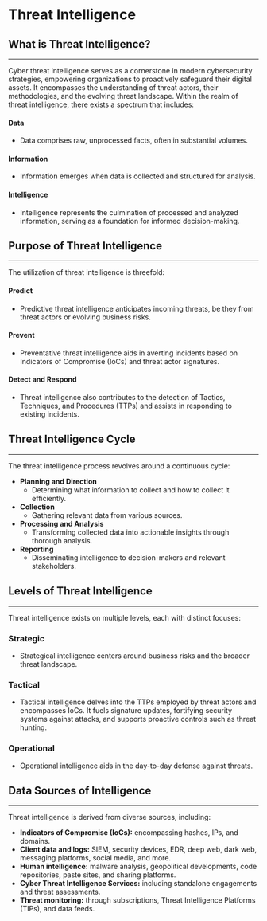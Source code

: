 # Threat Intelligence

## What is Threat Intelligence?

***

Cyber threat intelligence serves as a cornerstone in modern cybersecurity strategies, empowering organizations to proactively safeguard their digital assets. It encompasses the understanding of threat actors, their methodologies, and the evolving threat landscape. Within the realm of threat intelligence, there exists a spectrum that includes:

#### Data

* Data comprises raw, unprocessed facts, often in substantial volumes.

#### Information

* Information emerges when data is collected and structured for analysis.

#### Intelligence

* Intelligence represents the culmination of processed and analyzed information, serving as a foundation for informed decision-making.

## Purpose of Threat Intelligence

***

The utilization of threat intelligence is threefold:

#### Predict

* Predictive threat intelligence anticipates incoming threats, be they from threat actors or evolving business risks.

#### Prevent

* Preventative threat intelligence aids in averting incidents based on Indicators of Compromise (IoCs) and threat actor signatures.

#### Detect and Respond

* Threat intelligence also contributes to the detection of Tactics, Techniques, and Procedures (TTPs) and assists in responding to existing incidents.

## Threat Intelligence Cycle

***

The threat intelligence process revolves around a continuous cycle:

* **Planning and Direction**
  * Determining what information to collect and how to collect it efficiently.
* **Collection**
  * Gathering relevant data from various sources.
* **Processing and Analysis**
  * Transforming collected data into actionable insights through thorough analysis.
* **Reporting**
  * Disseminating intelligence to decision-makers and relevant stakeholders.

## Levels of Threat Intelligence

***

Threat intelligence exists on multiple levels, each with distinct focuses:

### Strategic

* Strategical intelligence centers around business risks and the broader threat landscape.

### Tactical

* Tactical intelligence delves into the TTPs employed by threat actors and encompasses IoCs. It fuels signature updates, fortifying security systems against attacks, and supports proactive controls such as threat hunting.

### Operational

* Operational intelligence aids in the day-to-day defense against threats.

## Data Sources of Intelligence

***

Threat intelligence is derived from diverse sources, including:

* **Indicators of Compromise (IoCs):** encompassing hashes, IPs, and domains.
* **Client data and logs:** SIEM, security devices, EDR, deep web, dark web, messaging platforms, social media, and more.
* **Human intelligence:** malware analysis, geopolitical developments, code repositories, paste sites, and sharing platforms.
* **Cyber Threat Intelligence Services:** including standalone engagements and threat assessments.
* **Threat monitoring:** through subscriptions, Threat Intelligence Platforms (TIPs), and data feeds.
